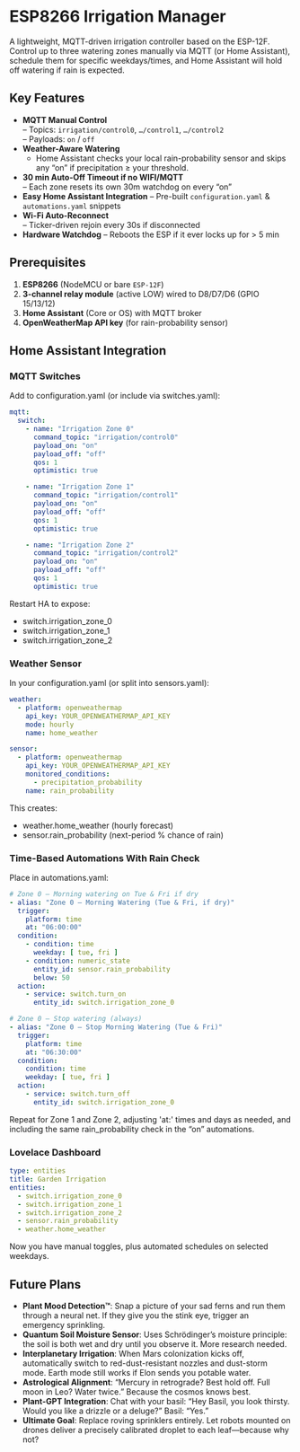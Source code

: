 # ESP8266 Irrigation Manager

A lightweight, MQTT-driven irrigation controller based on the ESP-12F.  Control up to three watering zones manually via MQTT (or Home Assistant), schedule them for specific weekdays/times, and Home Assistant will hold off watering if rain is expected.

## Key Features

- **MQTT Manual Control**  
  – Topics: `irrigation/control0`, `…/control1`, `…/control2`  
  – Payloads: `on` / `off`  
- **Weather-Aware Watering**  
  - Home Assistant checks your local rain-probability sensor and skips any “on” if precipitation ≥ your threshold.  
- **30 min Auto-Off Timeout if no WIFI/MQTT**  
  – Each zone resets its own 30m watchdog on every “on”  
- **Easy Home Assistant Integration**
  – Pre-built `configuration.yaml` & `automations.yaml` snippets  
- **Wi-Fi Auto-Reconnect**  
  – Ticker-driven rejoin every 30s if disconnected  
- **Hardware Watchdog**
  – Reboots the ESP if it ever locks up for > 5 min

## Prerequisites

1. **ESP8266** (NodeMCU or bare `ESP-12F`)  
2. **3-channel relay module** (active LOW) wired to D8/D7/D6 (GPIO 15/13/12)  
3. **Home Assistant** (Core or OS) with MQTT broker  
4. **OpenWeatherMap API key** (for rain-probability sensor)

## Home Assistant Integration

### MQTT Switches

Add to configuration.yaml (or include via switches.yaml):

```yaml
mqtt:
  switch:
    - name: "Irrigation Zone 0"
      command_topic: "irrigation/control0"
      payload_on: "on"
      payload_off: "off"
      qos: 1
      optimistic: true

    - name: "Irrigation Zone 1"
      command_topic: "irrigation/control1"
      payload_on: "on"
      payload_off: "off"
      qos: 1
      optimistic: true

    - name: "Irrigation Zone 2"
      command_topic: "irrigation/control2"
      payload_on: "on"
      payload_off: "off"
      qos: 1
      optimistic: true
```

Restart HA to expose:
- switch.irrigation_zone_0
- switch.irrigation_zone_1
- switch.irrigation_zone_2

### Weather Sensor

In your configuration.yaml (or split into sensors.yaml):

```yaml
weather:
  - platform: openweathermap
    api_key: YOUR_OPENWEATHERMAP_API_KEY
    mode: hourly
    name: home_weather

sensor:
  - platform: openweathermap
    api_key: YOUR_OPENWEATHERMAP_API_KEY
    monitored_conditions:
      - precipitation_probability
    name: rain_probability
```

This creates:
- weather.home_weather (hourly forecast)
- sensor.rain_probability (next-period % chance of rain)

### Time-Based Automations With Rain Check

Place in automations.yaml:

```yaml
# Zone 0 – Morning watering on Tue & Fri if dry
- alias: "Zone 0 – Morning Watering (Tue & Fri, if dry)"
  trigger:
    platform: time
    at: "06:00:00"
  condition:
    - condition: time
      weekday: [ tue, fri ]
    - condition: numeric_state
      entity_id: sensor.rain_probability
      below: 50
  action:
    - service: switch.turn_on
      entity_id: switch.irrigation_zone_0

# Zone 0 – Stop watering (always)
- alias: "Zone 0 – Stop Morning Watering (Tue & Fri)"
  trigger:
    platform: time
    at: "06:30:00"
  condition:
    condition: time
    weekday: [ tue, fri ]
  action:
    - service: switch.turn_off
      entity_id: switch.irrigation_zone_0
```

Repeat for Zone 1 and Zone 2, adjusting 'at:' times and days as needed, and including the same rain_probability check in the “on” automations.

### Lovelace Dashboard

```yaml
type: entities
title: Garden Irrigation
entities:
  - switch.irrigation_zone_0
  - switch.irrigation_zone_1
  - switch.irrigation_zone_2
  - sensor.rain_probability
  - weather.home_weather
```

Now you have manual toggles, plus automated schedules on selected weekdays.

## Future Plans

- **Plant Mood Detection™**: Snap a picture of your sad ferns and run them through a neural net. If they give you the stink eye, trigger an emergency sprinkling.
- **Quantum Soil Moisture Sensor**: Uses Schrödinger’s moisture principle: the soil is both wet and dry until you observe it. More research needed.
- **Interplanetary Irrigation**: When Mars colonization kicks off, automatically switch to red-dust-resistant nozzles and dust-storm mode. Earth mode still works if Elon sends you potable water.
- **Astrological Alignment**: “Mercury in retrograde? Best hold off. Full moon in Leo? Water twice.” Because the cosmos knows best.
- **Plant-GPT Integration**: Chat with your basil: “Hey Basil, you look thirsty. Would you like a drizzle or a deluge?” Basil: “Yes.”
- **Ultimate Goal**: Replace roving sprinklers entirely. Let robots mounted on drones deliver a precisely calibrated droplet to each leaf—because why not?